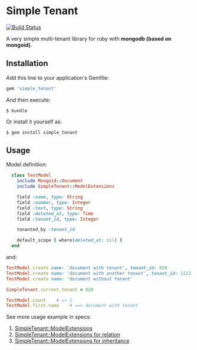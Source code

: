 # Simple Tenant

[![Build Status](https://www.travis-ci.com/flanker/simple_tenant.svg?branch=master)](https://www.travis-ci.com/flanker/simple_tenant)

A very simple multi-tenant library for ruby with __mongodb (based on mongoid)__.

## Installation

Add this line to your application's Gemfile:

```ruby
gem 'simple_tenant'
```

And then execute:

    $ bundle

Or install it yourself as:

    $ gem install simple_tenant

## Usage

Model definition:

```ruby
  class TestModel
    include Mongoid::Document
    include SimpleTenant::ModelExtensions

    field :name, type: String
    field :number, type: Integer
    field :text, type: String
    field :deleted_at, type: Time
    field :tenant_id, type: Integer

    tenanted_by :tenant_id

    default_scope { where(deleted_at: nil) }
  end
```

and:

```ruby
TestModel.create name: 'document with tenant', tenant_id: 828
TestModel.create name: 'document with another tenant', tenant_id: 1113
TestModel.create name: 'document without tenant'

SimpleTenant.current_tenant = 828

TestModel.count    # => 1
TestModel.first.name    # ==> document with tenant
```

See more usage example in specs:

1. [SimpleTenant::ModelExtensions](https://github.com/flanker/simple_tenant/blob/master/spec/simple_tenant/model_extensions_spec.rb)
2. [SimpleTenant::ModelExtensions for relation](https://github.com/flanker/simple_tenant/blob/master/spec/simple_tenant/model_extensions_with_relation_spec.rb)
3. [SimpleTenant::ModelExtensions for inheritance](https://github.com/flanker/simple_tenant/blob/master/spec/simple_tenant/model_extensions_with_inheritance_spec.rb)
 
